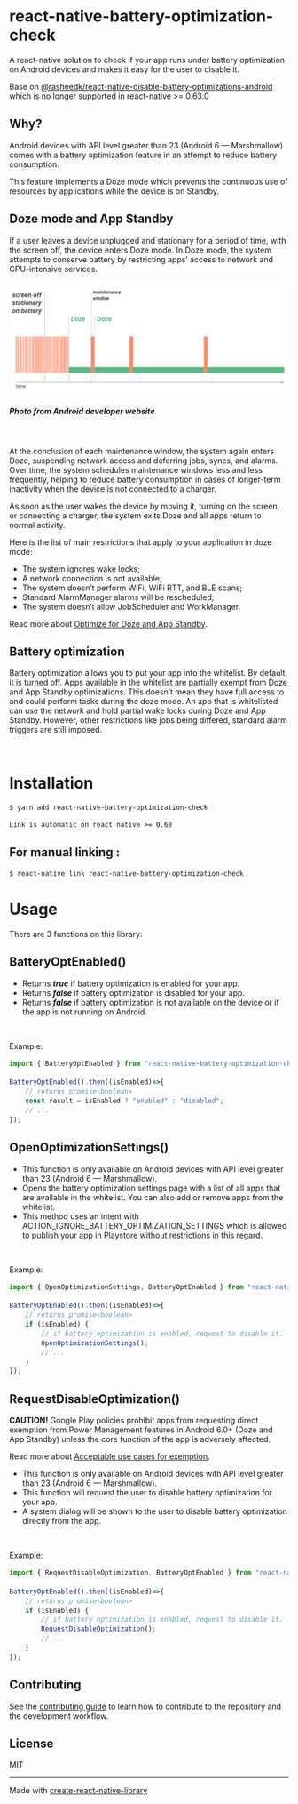 # react-native-battery-optimization-check
A react-native solution to check if your app runs under battery optimization on Android devices and makes it easy for the user to disable it.

Base on [@rasheedk/react-native-disable-battery-optimizations-android](https://github.com/rasheedk/react-native-disable-battery-optimizations-android) which is no longer supported in react-native >= 0.63.0

## Why?

Android devices with API level greater than 23 (Android 6 — Marshmallow) comes with a battery optimization feature in an attempt to reduce battery consumption.

This feature implements a Doze mode which prevents the continuous use of resources by applications while the device is on Standby.

## Doze mode and App Standby

If a user leaves a device unplugged and stationary for a period of time, with the screen off, the device enters Doze mode. In Doze mode, the system attempts to conserve battery by restricting apps’ access to network and CPU-intensive services.

<p align="center">
  <img src="./src/img/doze.png" alt="Sublime's custom image"/>
</p>

##### Photo from Android developer website

<br>

At the conclusion of each maintenance window, the system again enters Doze, suspending network access and deferring jobs, syncs, and alarms. Over time, the system schedules maintenance windows less and less frequently, helping to reduce battery consumption in cases of longer-term inactivity when the device is not connected to a charger.

As soon as the user wakes the device by moving it, turning on the screen, or connecting a charger, the system exits Doze and all apps return to normal activity. 

Here is the list of main restrictions that apply to your application in doze mode:

- The system ignores wake locks;
- A network connection is not available;
- The system doesn’t perform WiFi, WiFi RTT, and BLE scans;
- Standard AlarmManager alarms will be rescheduled;
- The system doesn’t allow JobScheduler and WorkManager.

Read more about [Optimize for Doze and App Standby](https://developer.android.com/training/monitoring-device-state/doze-standby).

## Battery optimization

Battery optimization allows you to put your app into the whitelist. By default, it is turned off. Apps available in the whitelist are partially exempt from Doze and App Standby optimizations. This doesn’t mean they have full access to and could perform tasks during the doze mode. An app that is whitelisted can use the network and hold partial wake locks during Doze and App Standby. However, other restrictions like jobs being differed, standard alarm triggers are still imposed.

<br>

# Installation

```sh
$ yarn add react-native-battery-optimization-check
```

	Link is automatic on react native >= 0.60

## For manual linking :
```sh
$ react-native link react-native-battery-optimization-check
```

# Usage

There are 3 functions on this library:

## BatteryOptEnabled()

- Returns ***true*** if battery optimization is enabled for your app.
- Returns ***false*** if battery optimization is disabled for your app.
- Returns ***false*** if battery optimization is not available on the device or if the app is not running on Android.

<br>

Example:
```js
import { BatteryOptEnabled } from "react-native-battery-optimization-check";

BatteryOptEnabled().then((isEnabled)=>{
	// returns promise<boolean>
	const result = isEnabled ? "enabled" : "disabled";
	// ...
});
```

## OpenOptimizationSettings()

- This function is only available on Android devices with API level greater than 23 (Android 6 — Marshmallow).
- Opens the battery optimization settings page with a list of all apps that are available in the whitelist. You can also add or remove apps from the whitelist.
- This method uses an intent with ACTION_IGNORE_BATTERY_OPTIMIZATION_SETTINGS which is allowed to publish your app in Playstore without restrictions in this regard.

<br>

Example:
```js
import { OpenOptimizationSettings, BatteryOptEnabled } from "react-native-battery-optimization-check";

BatteryOptEnabled().then((isEnabled)=>{
	// returns promise<boolean>
	if (isEnabled) {
		// if battery optimization is enabled, request to disable it.
		OpenOptimizationSettings();
		// ...
	}
});
```

## RequestDisableOptimization()

**CAUTION!** Google Play policies prohibit apps from requesting direct exemption from Power Management features in Android 6.0+ (Doze and App Standby) unless the core function of the app is adversely affected.

Read more about [Acceptable use cases for exemption](https://developer.android.com/training/monitoring-device-state/doze-standby#exemption-cases).

- This function is only available on Android devices with API level greater than 23 (Android 6 — Marshmallow).
- This function will request the user to disable battery optimization for your app.
- A system dialog will be shown to the user to disable battery optimization directly from the app.

<br>

Example:
```js
import { RequestDisableOptimization, BatteryOptEnabled } from "react-native-battery-optimization-check";

BatteryOptEnabled().then((isEnabled)=>{
	// returns promise<boolean>
	if (isEnabled) {
		// if battery optimization is enabled, request to disable it.
		RequestDisableOptimization();
		// ...
	}
});
```

## Contributing

See the [contributing guide](CONTRIBUTING.md) to learn how to contribute to the repository and the development workflow.

## License

MIT

---

Made with [create-react-native-library](https://github.com/callstack/react-native-builder-bob)
